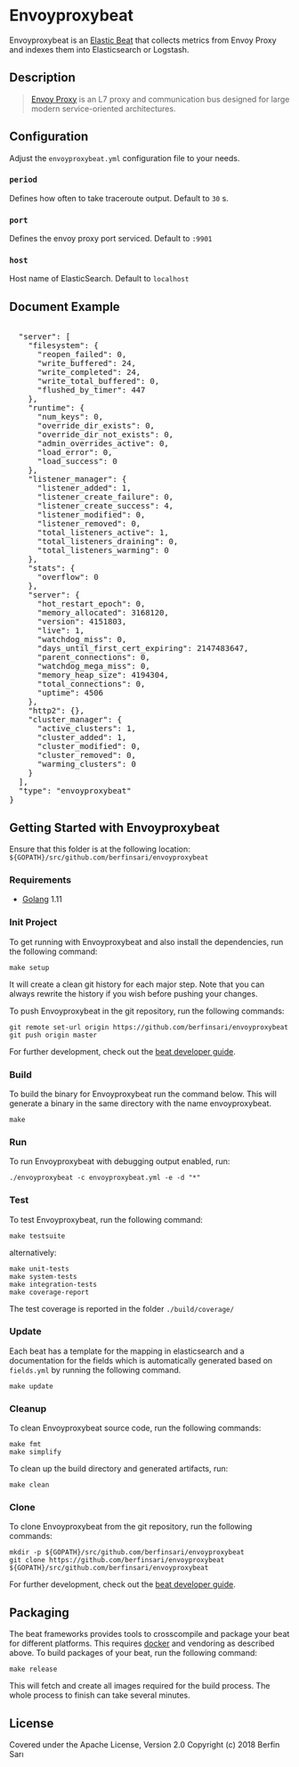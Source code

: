 # Envoyproxybeat

Envoyproxybeat is an [Elastic Beat](https://www.elastic.co/products/beats) that collects metrics from Envoy Proxy and indexes them into Elasticsearch or Logstash.

## Description

> [Envoy Proxy](https://www.envoyproxy.io/docs/envoy/latest/intro/what_is_envoy) is an L7 proxy and communication bus designed for large modern service-oriented architectures.

## Configuration

Adjust the `envoyproxybeat.yml` configuration file to your needs.

### `period`
Defines how often to take traceroute output. Default to `30` s.

### `port`
Defines the envoy proxy port serviced. Default to `:9901`

### `host`
Host name of ElasticSearch. Default to `localhost` 

## Document Example

<pre>

  "server": [
    "filesystem": {
      "reopen_failed": 0,
      "write_buffered": 24,
      "write_completed": 24,
      "write_total_buffered": 0,
      "flushed_by_timer": 447
    },
    "runtime": {
      "num_keys": 0,
      "override_dir_exists": 0,
      "override_dir_not_exists": 0,
      "admin_overrides_active": 0,
      "load_error": 0,
      "load_success": 0
    },
    "listener_manager": {
      "listener_added": 1,
      "listener_create_failure": 0,
      "listener_create_success": 4,
      "listener_modified": 0,
      "listener_removed": 0,
      "total_listeners_active": 1,
      "total_listeners_draining": 0,
      "total_listeners_warming": 0
    },
    "stats": {
      "overflow": 0
    },
    "server": {
      "hot_restart_epoch": 0,
      "memory_allocated": 3168120,
      "version": 4151803,
      "live": 1,
      "watchdog_miss": 0,
      "days_until_first_cert_expiring": 2147483647,
      "parent_connections": 0,
      "watchdog_mega_miss": 0,
      "memory_heap_size": 4194304,
      "total_connections": 0,
      "uptime": 4506
    },
    "http2": {},
    "cluster_manager": {
      "active_clusters": 1,
      "cluster_added": 1,
      "cluster_modified": 0,
      "cluster_removed": 0,
      "warming_clusters": 0
    }
  ],
  "type": "envoyproxybeat"
}
</pre>

## Getting Started with Envoyproxybeat

Ensure that this folder is at the following location:
`${GOPATH}/src/github.com/berfinsari/envoyproxybeat`

### Requirements

* [Golang](https://golang.org/dl/) 1.11

### Init Project
To get running with Envoyproxybeat and also install the
dependencies, run the following command:

```
make setup
```

It will create a clean git history for each major step. Note that you can always rewrite the history if you wish before pushing your changes.

To push Envoyproxybeat in the git repository, run the following commands:

```
git remote set-url origin https://github.com/berfinsari/envoyproxybeat
git push origin master
```

For further development, check out the [beat developer guide](https://www.elastic.co/guide/en/beats/libbeat/current/new-beat.html).

### Build

To build the binary for Envoyproxybeat run the command below. This will generate a binary
in the same directory with the name envoyproxybeat.

```
make
```


### Run

To run Envoyproxybeat with debugging output enabled, run:

```
./envoyproxybeat -c envoyproxybeat.yml -e -d "*"
```


### Test

To test Envoyproxybeat, run the following command:

```
make testsuite
```

alternatively:
```
make unit-tests
make system-tests
make integration-tests
make coverage-report
```

The test coverage is reported in the folder `./build/coverage/`

### Update

Each beat has a template for the mapping in elasticsearch and a documentation for the fields
which is automatically generated based on `fields.yml` by running the following command.

```
make update
```


### Cleanup

To clean  Envoyproxybeat source code, run the following commands:

```
make fmt
make simplify
```

To clean up the build directory and generated artifacts, run:

```
make clean
```


### Clone

To clone Envoyproxybeat from the git repository, run the following commands:

```
mkdir -p ${GOPATH}/src/github.com/berfinsari/envoyproxybeat
git clone https://github.com/berfinsari/envoyproxybeat ${GOPATH}/src/github.com/berfinsari/envoyproxybeat
```


For further development, check out the [beat developer guide](https://www.elastic.co/guide/en/beats/libbeat/current/new-beat.html).


## Packaging

The beat frameworks provides tools to crosscompile and package your beat for different platforms. This requires [docker](https://www.docker.com/) and vendoring as described above. To build packages of your beat, run the following command:

```
make release
```

This will fetch and create all images required for the build process. The whole process to finish can take several minutes.

## License
Covered under the Apache License, Version 2.0
Copyright (c) 2018 Berfin Sarı
